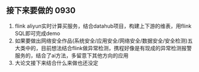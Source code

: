## 接下来要做的 0930
1. flink aliyun实时计算买服务，结合datahub项目，构建上下游的维表，用flink SQL即可完成demo
2. 如果要做出网络安全作品(系统安全/应用安全/网络安全/数据安全/安全检测)五大类中的，目前想法结合flink做异常检测，携程好像是有现成的异常检测报警服务的，结合了ai方法，多留意下其他方向的应用
3. 大论文接下来结合什么来做也还没定